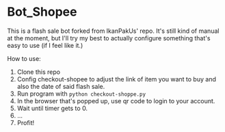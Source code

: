 # Bot_Shopee

This is a flash sale bot forked from IkanPakUs' repo. It's still kind of manual at the moment, but I'll try my best to actually configure something that's easy to use (if I feel like it.)

How to use:
1. Clone this repo
2. Config checkout-shopee to adjust the link of item you want to buy and also the date of said flash sale.
3. Run program with `python checkout-shoppe.py`
4. In the browser that's popped up, use qr code to login to your account.
5. Wait until timer gets to 0.
6. ...
7. Profit!

